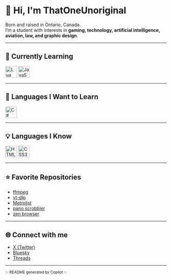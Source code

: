 # 👋 Hi, I'm ThatOneUnoriginal

Born and raised in Ontario, Canada.  
I’m a student with interests in **gaming, technology, artificial intelligence, aviation, law, and graphic design**.

---

## 🚀 Currently Learning

<p>
  <img alt="Lua" src="https://cdn.jsdelivr.net/gh/devicons/devicon/icons/lua/lua-original.svg" width="36" height="36"/>
  <img alt="JavaScript" src="https://cdn.jsdelivr.net/gh/devicons/devicon/icons/javascript/javascript-original.svg" width="36" height="36"/>
</p>

---

## 🎯 Languages I Want to Learn

<p>
  <img alt="C#" src="https://cdn.jsdelivr.net/gh/devicons/devicon/icons/csharp/csharp-original.svg" width="36" height="36"/>
</p>

---

## 💡 Languages I Know

<p>
  <img alt="HTML5" src="https://cdn.jsdelivr.net/gh/devicons/devicon/icons/html5/html5-original.svg" width="36" height="36"/>
  <img alt="CSS3" src="https://cdn.jsdelivr.net/gh/devicons/devicon/icons/css3/css3-original.svg" width="36" height="36"/>
</p>

---

## ⭐ Favorite Repositories

- [ffmpeg](https://github.com/FFmpeg/FFmpeg)
- [yt-dlp](https://github.com/yt-dlp/yt-dlp)
- [Metrolist](https://github.com/mostafaalagamy/Metrolist)
- [pano scrobbler](https://github.com/kawaiiDango/pano-scrobbler)
- [zen browser](https://github.com/ZenBrowser/zen)

---

## 🌐 Connect with me

- [X (Twitter)](https://x.com/That1Unoriginal)
- [Bluesky](https://bsky.app/profile/t1u.bsky.social)
- [Threads](https://www.threads.com/@thatunoriginal)

---

<sub>✨ README generated by Copilot ✨</sub>
````
